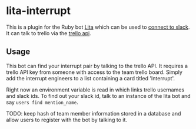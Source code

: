 # lita-interrupt

This is a plugin for the Ruby bot [Lita](https://www.lita.io/) which can be used to [connect to slack](https://github.com/litaio/lita-slack). It can talk to trello via the [trello api](https://developers.trello.com/docs/).

## Usage

This bot can find your interrupt pair by talking to the trello API. It requires a trello API key from someone with access to the team trello board. Simply add the interrupt engineers to a list containing a card titled 'Interrupt'.

Right now an environment variable is read in which links trello usernames and slack ids. To find out your slack id, talk to an instance of the lita bot and say `users find mention_name`.

TODO: keep hash of team member information stored in a database and allow users to register with the bot by talking to it.

